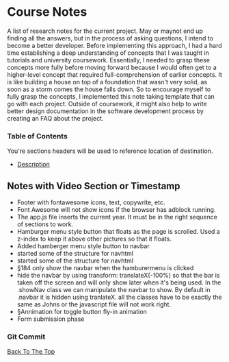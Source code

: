 # Course Notes

A list of research notes for the current project. May or maynot end up finding all the answers, but in the process of asking questions, I intend to become a better developer. Before implementing this approach, I had a hard time establishing a deep understanding of concepts that I was taught in tutorials and university coursework. Essentially, I needed to grasp these concepts more fully before moving forward because I would often get to a higher-level concept that required full-comprehension of earlier concepts. It is like building a house on top of a foundation that wasn't very solid, as soon as a storm comes the house falls down. So to encourage myself to fully grasp the concepts, I implemented this note taking template that can go with each project. Outside of coursework, it might also help to write better design documentation in the software development process by creating an FAQ about the project. 

### Table of Contents
You're sections headers will be used to reference location of destination.

- [Description](#description)

## Notes with Video Section or Timestamp

- Footer with fontawesome icons, text, copywrite, etc.
- Font Awesome will not show icons if the browser has adblock running. 
- The app.js file inserts the current year. It must be in the right sequence of sections to work. 
- Hamburger menu style button that floats as the page is scrolled. Used a z-index to keep it above other pictures so that it floats.
- Added hamberger menu style button to navbar
- started some of the structure for navhtml
- started some of the structure for navhtml
- §184 only show the navbar when the hamburermenu is clicked
- hide the navbar by using transform: translateX(-100%) so that the bar is taken off the screen and will only show later when it's being used. In the .showNav class we can manipulate the navbar to show. By default in .navbar it is hidden using tranlateX. all the classes have to be exactly the same as Johns or the javascript file will not work right. 
- §Annimation for toggle button fly-in animation
- Form submission phase


### Git Commit


[Back To The Top](#course-notes)
